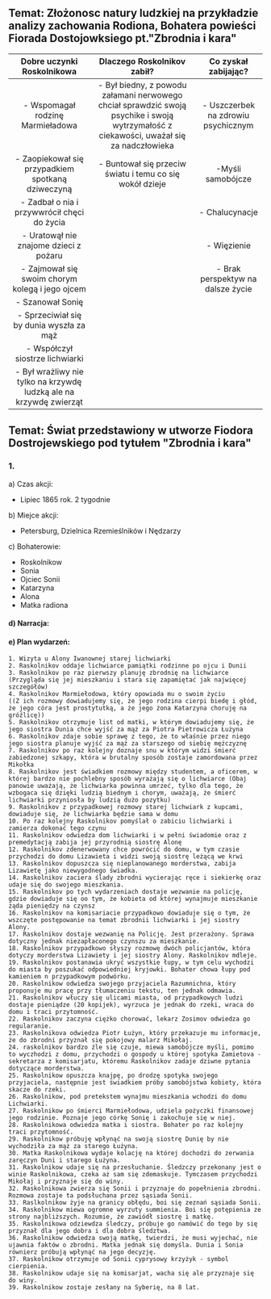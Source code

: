 ## Temat: Złożonosc natury ludzkiej na przykładzie analizy zachowania Rodiona, Bohatera powieści Fiorada Dostojowksiego pt."Zbrodnia i kara"

| Dobre uczynki Roskolnikowa | Dlaczego Roskolnikov zabił? | Co zyskał zabijając? |
| :------------------------: | :-------------------------: | :------------------: |
|  - Wspomagał rodzinę Marmieładowa |  - Był biedny, z powodu załamani nerwowego chciał sprawdzić swoją psychike i swoją wytrzymałość z ciekawości, uważał się za nadczłowieka | - Uszczerbek na zdrowiu psychicznym |
| - Zaopiekował się przypadkiem spotkaną dziweczyną | - Buntował się przeciw światu i temu co się wokół dzieje | -Myśli samobójcze |
| - Zadbał o nia i przywwrócił chęci do życia | | - Chalucynacje |
| - Uratowął nie znajome dzieci z pożaru | | - Więzienie |
| - Zajmował się swoim chorym kolegą i jego ojcem | | - Brak perspektyw na dalsze życie|
| - Szanował Sonię |
| - Sprzeciwiał się by dunia wyszła za mąż |
| - Współczył siostrze lichwiarki |
| - Był wrażliwy nie tylko na krzywdę ludzką ale na krzywdę zwierząt |

## Temat: Świat przedstawiony w utworze Fiodora Dostrojewskiego pod tytułem "Zbrodnia i kara"

### 1.
a) Czas akcji:
- Lipiec 1865 rok. 2 tygodnie

b) Miejce akcji:
- Petersburg, Dzielnica Rzemieślników i Nędzarzy

c) Bohaterowie:
- Roskolnikow
- Sonia
- Ojciec Sonii
- Katarzyna
- Alona
- Matka radiona

#### d) Narracja:


#### e) Plan wydarzeń:

    1. Wizyta u Alony Iwanownej starej lichwiarki
    2. Raskolnikov oddaje lichwiarce pamiątki rodzinne po ojcu i Dunii
    3. Raskolnikov po raz pierwszy planuję zbrodnię na lichwiarce
    (Przygląda się jej mieszkaniu i stara się zapamiętać jak najwięcej szczegółów)
    4. Raskolnikov Marmiełodowa, który opowiada mu o swoim życiu
    ((Z ich rozmowy dowiadujemy się, że jego rodzina cierpi biedę i głód, że jego córa jest prostytutką, a że jego żona Katarzyna choruję na gróźlicę))
    5. Raskolnikov otrzymuje list od matki, w którym dowiadujemy się, że jego siostra Dunia chce wyjść za mąż za Piotra Pietrowicza Łużyna
    6. Raskolnikov zdaje sobie sprawę z tego, że to właśnie przez niego jego siostra planuje wyjść za mąż za starszego od siebię mężczyznę
    7. Raskolnikov po raz kolejny doznaje snu w którym widzi śmierć zabiedzonej szkapy, która w brutalny sposób zostaje zamordowana przez Mikołka
    8. Raskolnikov jest świadkiem rozmowy między studentem, a oficerem, w której bardzo nie pochlebny sposób wyrażają się o lichwiarce (Obaj panowie uważają, że lichwiarka powinna umrzeć, tylko dla tego, że wzbogaca się dzięki ludzią biednym i chorym, uważają, że śmierć lichwiarki przyniosła by ludzią dużo pozytku)
    9. Raskolnikov z przypadkowej rozmowy starej lichwiark z kupcami, dowiaduje się, że lichwiarka będzie sama w domu
    10. Po raz kolejny Raskolnikov pomyślał o zabiciu lichwiarki i zamierza dokonać tego czynu
    11. Raskolnikov odwiedza dom lichwiarki i w pełni świadomie oraz z premedytacją zabija jej przyrodnią siostrę Alonę
    12. Raskolnikov zdenerwowany chce powrócić do domu, w tym czasie przychodzi do domu Lizawieta i widzi swoją siostrę leżącą we krwi
    13. Raskolnikov dopuszcza się nieplanowanego morderstwa, zabija Lizawietę jako niewygodnego świadka.
    14. Raskolnikov zaciera ślady zbrodni wycierając ręce i siekierkę oraz udaje się do swojego mieszkania.
    15. Raskolnikov po tych wydarzeniach dostaje wezwanie na policję, gdzie dowiaduje się oo tym, że kobieta od której wynajmuje mieszkanie żąda pieniędzy na czynsz
    16. Raskolnikov na komisariacie przypadkowo dowiaduje się o tym, że wszczęte postępowanie na temat zbrodnii lichwiarki i jej siostry Alony.
    17. Raskolnikov dostaje wezwanię na Policję. Jest przerażony. Sprawa dotyczny jednak niezapłaconego czynszu za mieszkanie.
    18. Raskolnikov przypadkowo słyszy rozmowę dwóch policjantów, która dotyczy morderstwa Lizawiety i jej siostry Alony. Raskolnikov mdleje.
    19. Raskolnikov postanawia ukryć wszystkie łupy, w tym celu wychodzi do miasta by poszukać odpowiedniej kryjowki. Bohater chowa łupy pod kamieniem n przypadkowym podwórku.
    20. Raskolnikow odwiedza swojego przyjaciela Razumnichna, który proponuje mu pracę przy tłumaczeniu tekstu, ten jednak odmawia.
    21. Raskolnikov włuczy się ulicami miasta, od przypadkowych ludzi dostaje pieniądze (20 kopijek), wyrzuca je jednak do rzeki, wraca do domu i traci przytomność.
    22. Raskolnikov zaczyna ciężko chorować, lekarz Zosimov odwiedza go regularanie.
    23. Raskolnikova odwiedza Piotr Łużyn, który przekazuje mu informacje, że do zbrodni przyznał się pokojowy malarz Mikołaj.
    24. raskolnikov bardzo źle się czuje, miewa samobójcze myśli, pomimo to wyczhodzi z domu, przychodzi o gospody u której spotyka Zamietova - sekretarza z komisarjatu, któremu Raskolnikov zadaje dziwne pytania dotyczące morderstwa.
    25. Raskolnikow opuszcza knajpę, po drodzę spotyka swojego przyjaciela, następnie jest świadkiem próby samobójstwa kobiety, która skacze do rzeki.
    26. Raskolnikow, pod pretekstem wynajmu mieszkania wchodzi do domu Lichwiarki.
    27. Raskolnikow po śmierci Marmiełodowa, udziela pożyczki finansowej jego rodzinie. Poznaje jego córkę Sonię i zakochuje się w niej.
    28. Raskolnikowa odwiedza matka i siostra. Bohater po raz kolejny traci przytomność.
    29. Raskolnikow próbuję wpłynąć na swoją siostrę Dunię by nie wychodziła za mąż za starego Łużyna.
    30. Matka Raskolnikowa wydaje kolację na której dochodzi do zerwania zaręczyn Duni i starego Łużyna.
    31. Raskolnikow udaje się na przesłuchanie. Śledzczy przekonany jest o winie Raskolnikowa, czeka aż sam się zdemaskuje. Tymczasem przychodzi Mikołaj i przyznaje się do winy.
    32. Raskolnikowa zwierza się Sonii i przyznaje do popełnienia zbrodni. Rozmowa zostaje ta podsłuchana przez sąsiada Sonii.
    33. Raslkolnikow żyje na granicy obłędu, boi się zeznań sąsiada Sonii.
    34. Raskolnikow miewa ogromne wyrzuty summienia. Boi się potępienia ze strony najbliższych. Rozumie, że zawiódł siostrę i matkę.
    35. Raskolnikowa odziewdza śledczy, próbuje go namówić do tego by się przyznał dla jego dobra i dla dobra śledztwa.
    36. Raskolnikow odwiedza swoją matkę, twierdzi, że musi wyjechać, nie ujawnia faktów o zbrodni. Matka jednak się domyśla. Dunia i Sonia równierz próbują wpłynąć na jego decyzję.
    37. Raskolnikow otrzymuje od Sonii cyprysowy krzyżyk - symbol cierpienia.
    38. Raskolnikow udaje się na komisarjat, wacha się ale przyznaje się do winy.
    39. Raskolnikow zostaje zesłany na Syberię, na 8 lat.
